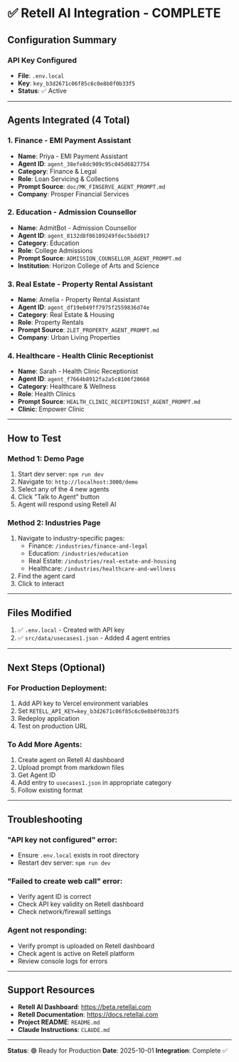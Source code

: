 # ✅ Retell AI Integration - COMPLETE

## Configuration Summary

### API Key Configured
- **File**: `.env.local`
- **Key**: `key_b3d2671c06f85c6c0e8b0f0b33f5`
- **Status**: ✅ Active

---

## Agents Integrated (4 Total)

### 1. Finance - EMI Payment Assistant
- **Name**: Priya - EMI Payment Assistant
- **Agent ID**: `agent_38efe8dc909c95c045d6827754`
- **Category**: Finance & Legal
- **Role**: Loan Servicing & Collections
- **Prompt Source**: `doc/MK_FINSERVE_AGENT_PROMPT.md`
- **Company**: Prosper Financial Services

### 2. Education - Admission Counsellor
- **Name**: AdmitBot - Admission Counsellor
- **Agent ID**: `agent_8132d8f06109249fdec5bdd917`
- **Category**: Education
- **Role**: College Admissions
- **Prompt Source**: `ADMISSION_COUNSELLOR_AGENT_PROMPT.md`
- **Institution**: Horizon College of Arts and Science

### 3. Real Estate - Property Rental Assistant
- **Name**: Amelia - Property Rental Assistant
- **Agent ID**: `agent_df19e049ff7975f2559836d74e`
- **Category**: Real Estate & Housing
- **Role**: Property Rentals
- **Prompt Source**: `2LET_PROPERTY_AGENT_PROMPT.md`
- **Company**: Urban Living Properties

### 4. Healthcare - Health Clinic Receptionist
- **Name**: Sarah - Health Clinic Receptionist
- **Agent ID**: `agent_f7664b8912fa2a5c8106f20668`
- **Category**: Healthcare & Wellness
- **Role**: Health Clinics
- **Prompt Source**: `HEALTH_CLINIC_RECEPTIONIST_AGENT_PROMPT.md`
- **Clinic**: Empower Clinic

---

## How to Test

### Method 1: Demo Page
1. Start dev server: `npm run dev`
2. Navigate to: `http://localhost:3000/demo`
3. Select any of the 4 new agents
4. Click "Talk to Agent" button
5. Agent will respond using Retell AI

### Method 2: Industries Page
1. Navigate to industry-specific pages:
   - Finance: `/industries/finance-and-legal`
   - Education: `/industries/education`
   - Real Estate: `/industries/real-estate-and-housing`
   - Healthcare: `/industries/healthcare-and-wellness`
2. Find the agent card
3. Click to interact

---

## Files Modified

1. ✅ `.env.local` - Created with API key
2. ✅ `src/data/usecases1.json` - Added 4 agent entries

---

## Next Steps (Optional)

### For Production Deployment:
1. Add API key to Vercel environment variables
2. Set `RETELL_API_KEY=key_b3d2671c06f85c6c0e8b0f0b33f5`
3. Redeploy application
4. Test on production URL

### To Add More Agents:
1. Create agent on Retell AI dashboard
2. Upload prompt from markdown files
3. Get Agent ID
4. Add entry to `usecases1.json` in appropriate category
5. Follow existing format

---

## Troubleshooting

### "API key not configured" error:
- Ensure `.env.local` exists in root directory
- Restart dev server: `npm run dev`

### "Failed to create web call" error:
- Verify agent ID is correct
- Check API key validity on Retell dashboard
- Check network/firewall settings

### Agent not responding:
- Verify prompt is uploaded on Retell dashboard
- Check agent is active on Retell platform
- Review console logs for errors

---

## Support Resources

- **Retell AI Dashboard**: https://beta.retellai.com
- **Retell Documentation**: https://docs.retellai.com
- **Project README**: `README.md`
- **Claude Instructions**: `CLAUDE.md`

---

**Status**: 🟢 Ready for Production
**Date**: 2025-10-01
**Integration**: Complete ✅
